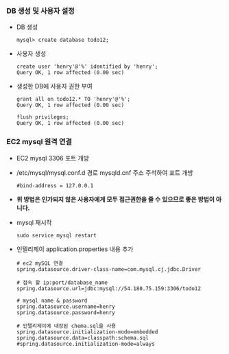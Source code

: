 ### DB 생성 및 사용자 설정

- DB 생성

  ```mysql
  mysql> create database todo12;
  ```

- 사용자 생성

  ```mysql
  create user 'henry'@'%' identified by 'henry';
  Query OK, 1 row affected (0.00 sec)
  ```

- 생성한 DB에 사용자 권한 부여

  ```mysql
  grant all on todo12.* TO 'henry'@'%';
  Query OK, 1 row affected (0.00 sec)
  
  flush privileges;
  Query OK, 1 row affected (0.00 sec)
  ```

### EC2 mysql 원격 연결

- EC2 mysql 3306 포트 개방

- /etc/mysql/mysql.conf.d 경로 mysqld.cnf 주소 주석하여 포트 개방

  ```
  #bind-address = 127.0.0.1
  ```

- **위 방법은 인가되지 않은 사용자에게 모두 접근권한을 줄 수 있으므로 좋은 방법이 아니다.**

- mysql 재시작

  ```
  sudo service mysql restart
  ```

- 인텔리제이 application.properties 내용 추가

  ```
  # ec2 mySQL 연결
  spring.datasource.driver-class-name=com.mysql.cj.jdbc.Driver
  
  # 접속 할 ip:port/database_name 
  spring.datasource.url=jdbc:mysql://54.180.75.159:3306/todo12
  
  # mysql name & password
  spring.datasource.username=henry
  spring.datasource.password=henry
  
  # 인텔리제이에 내장된 chema.sql을 사용
  spring.datasource.initialization-mode=embedded
  spring.datasource.data=classpath:schema.sql
  #spring.datasource.initialization-mode=always
  ```

  
